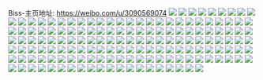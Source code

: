Biss-主页地址: https://weibo.com/u/3090569074 
![](https://wx4.sinaimg.cn/mw2000/b8365772ly1h9eyv1gu6gj22c03407wi.jpg) 
![](https://wx4.sinaimg.cn/mw2000/b8365772ly1h9eyv2lbtnj22c0340e82.jpg) 
![](https://wx4.sinaimg.cn/mw2000/b8365772ly1h99qkh406wj222o340x6q.jpg) 
![](https://wx4.sinaimg.cn/mw2000/b8365772ly1h934lhj63rj22c0340npf.jpg) 
![](https://wx4.sinaimg.cn/mw2000/b8365772ly1h934lebj7lj22c0340hdv.jpg) 
![](https://wx4.sinaimg.cn/mw2000/b8365772ly1h934lfs1qaj22c0340hdu.jpg) 
![](https://wx4.sinaimg.cn/mw2000/b8365772ly1h934lj2t90j22c0340qv6.jpg) 
![](https://wx4.sinaimg.cn/mw2000/b8365772ly1h8wn758byfj20u0140dm0.jpg) 
![](https://wx4.sinaimg.cn/mw2000/b8365772ly1h8vhbv30kwj22c03407wj.jpg) 
![](https://wx4.sinaimg.cn/mw2000/b8365772ly1h8vhbwhv4cj22c0340kjn.jpg) 
![](https://wx4.sinaimg.cn/mw2000/b8365772ly1h8s9kqd8yxj213n0u0qcx.jpg) 
![](https://wx4.sinaimg.cn/mw2000/b8365772ly1h8s9krt4msj21400u011o.jpg) 
![](https://wx4.sinaimg.cn/mw2000/b8365772ly1h8s9ktc40nj21400u0n6s.jpg) 
![](https://wx4.sinaimg.cn/mw2000/b8365772ly1h8s9kv0unsj20u0140dnz.jpg) 
![](https://wx4.sinaimg.cn/mw2000/b8365772ly1h8s9kwzlt6j20u00xxtep.jpg) 
![](https://wx4.sinaimg.cn/mw2000/b8365772ly1h8s9kw6egrj20u0140477.jpg) 
![](https://wx4.sinaimg.cn/mw2000/b8365772ly1h8s9kxuriqj20u0140aj5.jpg) 
![](https://wx4.sinaimg.cn/mw2000/b8365772ly1h8s9ko461jj20u0140dm4.jpg) 
![](https://wx4.sinaimg.cn/mw2000/b8365772ly1h8s9kym64bj20u0140tfb.jpg) 
![](https://wx4.sinaimg.cn/mw2000/b8365772ly1h8r4q9bfjaj20u0140jun.jpg) 
![](https://wx4.sinaimg.cn/mw2000/b8365772ly1h8r4q2vftxj20u0140gqc.jpg) 
![](https://wx4.sinaimg.cn/mw2000/b8365772ly1h8r4q39nlcj20u0140tb6.jpg) 
![](https://wx4.sinaimg.cn/mw2000/b8365772ly1h8o26c2f00j22c0340npe.jpg) 
![](https://wx4.sinaimg.cn/mw2000/b8365772ly1h8o26ap7doj22c03404qr.jpg) 
![](https://wx4.sinaimg.cn/mw2000/b8365772ly1h8ne1y6ehtj22c03401ky.jpg) 
![](https://wx4.sinaimg.cn/mw2000/b8365772ly1h8ne1zqigcj22c03401kz.jpg) 
![](https://wx4.sinaimg.cn/mw2000/b8365772ly1h8ne20osjlj22c0340kjm.jpg) 
![](https://wx4.sinaimg.cn/mw2000/b8365772ly1h8ne221qinj22c03407wj.jpg) 
![](https://wx4.sinaimg.cn/mw2000/b8365772ly1h8ne23ah2sj22c03407wj.jpg) 
![](https://wx4.sinaimg.cn/mw2000/b8365772ly1h8ne23xlcgj22bz2z0e81.jpg) 
![](https://wx4.sinaimg.cn/mw2000/b8365772ly1h8ne24g92kj22c0340npd.jpg) 
![](https://wx4.sinaimg.cn/mw2000/b8365772ly1h8ne1xa647j22c0340b2b.jpg) 
![](https://wx4.sinaimg.cn/mw2000/b8365772ly1h8ne25x162j22c0340b2b.jpg) 
![](https://wx4.sinaimg.cn/mw2000/b8365772ly1h8ne27gy9kj22c0340u0z.jpg) 
![](https://wx4.sinaimg.cn/mw2000/b8365772ly1h8ne28f65jj22c03404qq.jpg) 
![](https://wx4.sinaimg.cn/mw2000/b8365772ly1h8k4phwxrdj20u0140n9s.jpg) 
![](https://wx4.sinaimg.cn/mw2000/b8365772ly1h8k4ph8u0rj20u0140ds1.jpg) 
![](https://wx4.sinaimg.cn/mw2000/b8365772ly1h8bgg3vichj22c03404qq.jpg) 
![](https://wx4.sinaimg.cn/mw2000/b8365772ly1h8bgg381n6j22c0340hdu.jpg) 
![](https://wx4.sinaimg.cn/mw2000/b8365772ly1h8bgg4rn7kj22c0340hdu.jpg) 
![](https://wx4.sinaimg.cn/mw2000/b8365772ly1h8bgg5qz7sj22472tkb2a.jpg) 
![](https://wx4.sinaimg.cn/mw2000/b8365772ly1h7un46xldlj21401e44e2.jpg) 
![](https://wx4.sinaimg.cn/mw2000/b8365772ly1h7nl24hafoj22c02c0hdv.jpg) 
![](https://wx4.sinaimg.cn/mw2000/b8365772ly1h7nl28lvw7j225c2v47wl.jpg) 
![](https://wx4.sinaimg.cn/mw2000/b8365772ly1h7nl2cqxljj22c02c0qv8.jpg) 
![](https://wx4.sinaimg.cn/mw2000/b8365772ly1h7nl2mq6r3j22c0340x6t.jpg) 
![](https://wx4.sinaimg.cn/mw2000/b8365772ly1h7nl2nkzh9j22c03401cy.jpg) 
![](https://wx4.sinaimg.cn/mw2000/b8365772ly1h7nl2ggx6fj227d2xthdv.jpg) 
![](https://wx4.sinaimg.cn/mw2000/b8365772ly1h7nl2ppxcrj22c0340hdx.jpg) 
![](https://wx4.sinaimg.cn/mw2000/b8365772ly1h7nl2rxfw2j22c02c0kjn.jpg) 
![](https://wx4.sinaimg.cn/mw2000/b8365772ly1h7nl20tvcdj22c02c01l0.jpg) 
![](https://wx4.sinaimg.cn/mw2000/b8365772ly1h7mjvcvzv3j20yv1ahtlq.jpg) 
![](https://wx4.sinaimg.cn/mw2000/b8365772ly1h7mjve7s7ej21u42g5b29.jpg) 
![](https://wx4.sinaimg.cn/mw2000/b8365772ly1h7mjvhahbnj22c03407wi.jpg) 
![](https://wx4.sinaimg.cn/mw2000/b8365772ly1h7mjvkri0lj22c0340qv5.jpg) 
![](https://wx4.sinaimg.cn/mw2000/b8365772ly1h72t1nol7bj20u0140akx.jpg) 
![](https://wx4.sinaimg.cn/mw2000/b8365772ly1h72t1o1cm5j20u0140n9b.jpg) 
![](https://wx4.sinaimg.cn/mw2000/b8365772ly1h6y1rg4ijej22c0340qv7.jpg) 
![](https://wx4.sinaimg.cn/mw2000/b8365772ly1h6y1rf08tgj22c023hhdt.jpg) 
![](https://wx4.sinaimg.cn/mw2000/b8365772ly1h6y1rec233j22by2s3x6q.jpg) 
![](https://wx4.sinaimg.cn/mw2000/b8365772ly1h6y1rdccemj23402c0e83.jpg) 
![](https://wx4.sinaimg.cn/mw2000/b8365772ly1h6frn32ntyj22c0340b2a.jpg) 
![](https://wx4.sinaimg.cn/mw2000/b8365772ly1h6frn49svwj22c0340e82.jpg) 
![](https://wx4.sinaimg.cn/mw2000/b8365772ly1h6frn8ojecj22c03401ky.jpg) 
![](https://wx4.sinaimg.cn/mw2000/b8365772ly1h6frn23dzmj22c0340hdt.jpg) 
![](https://wx4.sinaimg.cn/mw2000/b8365772ly1h6frn6agw5j22c03404qq.jpg) 
![](https://wx4.sinaimg.cn/mw2000/b8365772ly1h6frn7bjeqj22c0340e81.jpg) 
![](https://wx4.sinaimg.cn/mw2000/b8365772ly1h6b3744c3fj22c0340hdu.jpg) 
![](https://wx4.sinaimg.cn/mw2000/b8365772ly1h6b37emdvpj22c0340qv6.jpg) 
![](https://wx4.sinaimg.cn/mw2000/b8365772ly1h5jec5wsvgj20wi0csq59.jpg) 
![](https://wx4.sinaimg.cn/mw2000/b8365772ly1h3wiu8t0dfj232o1q8e81.jpg) 
![](https://wx4.sinaimg.cn/mw2000/b8365772ly1h3wiuafxbaj22c033vu0x.jpg) 
![](https://wx4.sinaimg.cn/mw2000/b8365772ly1h3wiu7h30kj232o1q8e81.jpg) 
![](https://wx4.sinaimg.cn/mw2000/b8365772ly1h3wiubx17aj22c03404qp.jpg) 
![](https://wx4.sinaimg.cn/mw2000/b8365772ly1h3wiu0kfnwj232o21sx6p.jpg) 
![](https://wx4.sinaimg.cn/mw2000/b8365772ly1h3wiuf89y3j232o21snpd.jpg) 
![](https://wx4.sinaimg.cn/mw2000/b8365772ly1h3wiu66wtcj22c02gkwvq.jpg) 
![](https://wx4.sinaimg.cn/mw2000/b8365772ly1h3wiw6vwsoj20wi1bttd0.jpg) 
![](https://wx4.sinaimg.cn/mw2000/b8365772ly1h3wiub39y4j22jz3407mr.jpg) 
![](https://wx4.sinaimg.cn/mw2000/b8365772ly1h3wiw7g22vj20wi1l5tji.jpg) 
![](https://wx4.sinaimg.cn/mw2000/b8365772ly1h3wiu5lny6j22dc35su0y.jpg) 
![](https://wx4.sinaimg.cn/mw2000/b8365772ly1h3wiud5mlgj22bz2bzqv5.jpg) 
![](https://wx4.sinaimg.cn/mw2000/b8365772ly1h2fc5p99f1j20u00u042n.jpg) 
![](https://wx4.sinaimg.cn/mw2000/b8365772ly1h1vkypnap9j21mi1ih7rf.jpg) 
![](https://wx4.sinaimg.cn/mw2000/b8365772ly1h1vkyv9uobj22c0340npd.jpg) 
![](https://wx4.sinaimg.cn/mw2000/b8365772ly1h1vkyu2nmxj22c0340npe.jpg) 
![](https://wx4.sinaimg.cn/mw2000/b8365772ly1h1vkyqjfh5j20zg13j12b.jpg) 
![](https://wx4.sinaimg.cn/mw2000/b8365772ly1h1vkz38tlfj22bz2bz1ky.jpg) 
![](https://wx4.sinaimg.cn/mw2000/b8365772ly1h1vkyojswnj22c02w8e84.jpg) 
![](https://wx4.sinaimg.cn/mw2000/b8365772ly1h1vkyxxc4fj22c03407wi.jpg) 
![](https://wx4.sinaimg.cn/mw2000/b8365772ly1h0mftzg57aj213u0tuqdi.jpg) 
![](https://wx4.sinaimg.cn/mw2000/b8365772ly1h0foioczmmj212p1i2h61.jpg) 
![](https://wx4.sinaimg.cn/mw2000/b8365772ly1h0foipr8v8j21gm1ezk6z.jpg) 
![](https://wx4.sinaimg.cn/mw2000/b8365772ly1h04liep4hgj20ri1td448.jpg) 
![](https://wx4.sinaimg.cn/mw2000/b8365772ly1h04liecw7hj20q71lsn27.jpg) 
![](https://wx4.sinaimg.cn/mw2000/b8365772ly1h04lif3oj9j20r41r3wje.jpg) 
![](https://wx4.sinaimg.cn/mw2000/b8365772ly1h04liff8r8j20rg1q1gqj.jpg) 
![](https://wx4.sinaimg.cn/mw2000/b8365772ly1h02u2cj16jj21tm2dre81.jpg) 
![](https://wx4.sinaimg.cn/mw2000/b8365772ly1h02u2ak3fpj224j2r8npd.jpg) 
![](https://wx4.sinaimg.cn/mw2000/b8365772ly1h02u2e713fj21xb2m8b29.jpg) 
![](https://wx4.sinaimg.cn/mw2000/b8365772ly1h02u2h4rywj21n01j57wh.jpg) 
![](https://wx4.sinaimg.cn/mw2000/b8365772ly1h01ewcotugj234032s4qr.jpg) 
![](https://wx4.sinaimg.cn/mw2000/b8365772ly1h01ewfh2zpj22c0340e83.jpg) 
![](https://wx4.sinaimg.cn/mw2000/b8365772ly1h01ewgs23hj2340340qv7.jpg) 
![](https://wx4.sinaimg.cn/mw2000/b8365772ly1h01ewierb5j22bz340u10.jpg) 
![](https://wx4.sinaimg.cn/mw2000/b8365772ly1gzsc5j0ib0j23402c0b2b.jpg) 
![](https://wx4.sinaimg.cn/mw2000/b8365772ly1gzsc5h7ogyj23402c0e83.jpg) 
![](https://wx4.sinaimg.cn/mw2000/b8365772ly1gzsc5jf2hjj20zk1bedri.jpg) 
![](https://wx4.sinaimg.cn/mw2000/b8365772ly1gzsc5mkdglj22c0340kjn.jpg) 
![](https://wx4.sinaimg.cn/mw2000/b8365772ly1gzsc5n0djtj20zk1bfaer.jpg) 
![](https://wx4.sinaimg.cn/mw2000/b8365772ly1gzsc5lay0aj23402c0b2b.jpg) 
![](https://wx4.sinaimg.cn/mw2000/b8365772ly1gzsc5obojxj229l29lx6q.jpg) 
![](https://wx4.sinaimg.cn/mw2000/b8365772ly1gzsc5pv2uwj22582uze83.jpg) 
![](https://wx4.sinaimg.cn/mw2000/b8365772ly1gzsc5qu4lmj22c02d27wi.jpg) 
![](https://wx4.sinaimg.cn/mw2000/b8365772ly1gzsc5spxjgj22c0340b2b.jpg) 
![](https://wx4.sinaimg.cn/mw2000/b8365772ly1gzsc5tt9evj227h2njhdv.jpg) 
![](https://wx4.sinaimg.cn/mw2000/b8365772ly1gzsc5vghzvj22c02c0u0x.jpg) 
![](https://wx4.sinaimg.cn/mw2000/b8365772ly1gzsc5wteu7j22c02bzu0y.jpg) 
![](https://wx4.sinaimg.cn/mw2000/b8365772ly1gzsc5xs60zj22bm2bme82.jpg) 
![](https://wx4.sinaimg.cn/mw2000/b8365772ly1gzsc61dzwwj22802yox6r.jpg) 
![](https://wx4.sinaimg.cn/mw2000/b8365772ly1gzsc5fe8nrj22c0340e82.jpg) 
![](https://wx4.sinaimg.cn/mw2000/b8365772ly1gzsc61tw2dj20u0140agx.jpg) 
![](https://wx4.sinaimg.cn/mw2000/b8365772ly1gzsc6227nfj20zg0zgtay.jpg) 
![](https://wx4.sinaimg.cn/mw2000/b8365772ly1gyfrj9gx7cj22c0340x6q.jpg) 
![](https://wx4.sinaimg.cn/mw2000/b8365772ly1gyfrjcsodoj22c0340kjn.jpg) 
![](https://wx4.sinaimg.cn/mw2000/b8365772ly1gyfrjfax3jj22c0340e84.jpg) 
![](https://wx4.sinaimg.cn/mw2000/b8365772ly1gyfrjhuz3vj22c0340b2c.jpg) 
![](https://wx4.sinaimg.cn/mw2000/b8365772ly1gxssp5to94j23402c04qp.jpg) 
![](https://wx4.sinaimg.cn/mw2000/b8365772ly1gxssp71yuqj22c03401kx.jpg) 
![](https://wx4.sinaimg.cn/mw2000/b8365772ly1gxssp8cz36j22c03407wh.jpg) 
![](https://wx4.sinaimg.cn/mw2000/b8365772ly1gxssp4axt6j22c03407wh.jpg) 
![](https://wx4.sinaimg.cn/mw2000/b8365772ly1gxg08a0cv0j22c0340qv5.jpg) 
![](https://wx4.sinaimg.cn/mw2000/b8365772ly1gxg087nusmj228z2ze7wh.jpg) 
![](https://wx4.sinaimg.cn/mw2000/b8365772ly1gxg08ga5nwj23402c0kjm.jpg) 
![](https://wx4.sinaimg.cn/mw2000/b8365772ly1gxg08j20gij21ls1j0e81.jpg) 
![](https://wx4.sinaimg.cn/mw2000/b8365772ly1gxg08mqx8bj227b1lewx8.jpg) 
![](https://wx4.sinaimg.cn/mw2000/b8365772ly1gxg08l88y7j21o01ive81.jpg) 
![](https://wx4.sinaimg.cn/mw2000/b8365772ly1gwzpqglo9rj21400u0jzf.jpg) 
![](https://wx4.sinaimg.cn/mw2000/b8365772ly1gwzpqh9ldgj21400u010x.jpg) 
![](https://wx4.sinaimg.cn/mw2000/b8365772ly1gwu4h4i1ssj22c0340e82.jpg) 
![](https://wx4.sinaimg.cn/mw2000/b8365772ly1gwu4h6hmr0j22c0340npd.jpg) 
![](https://wx4.sinaimg.cn/mw2000/b8365772ly1gwu4h12vz3j22c0340e82.jpg) 
![](https://wx4.sinaimg.cn/mw2000/b8365772ly1gwu4h9151dj22c03407wi.jpg) 
![](https://wx4.sinaimg.cn/mw2000/b8365772ly1gwijhzbs7rj23gg56ox70.jpg) 
![](https://wx4.sinaimg.cn/mw2000/b8365772ly1gwiji3fcg5j25q037ve89.jpg) 
![](https://wx4.sinaimg.cn/mw2000/b8365772ly1gwiji793f1j256o3gg4qx.jpg) 
![](https://wx4.sinaimg.cn/mw2000/b8365772ly1gwijihn9ulj256o3gg1l6.jpg) 
![](https://wx4.sinaimg.cn/mw2000/b8365772ly1gwijidt98cj23gg56o1l3.jpg) 
![](https://wx4.sinaimg.cn/mw2000/b8365772ly1gwijj9dye4j256o3ggx6y.jpg) 
![](https://wx4.sinaimg.cn/mw2000/b8365772ly1gwijiwkpynj256o2x0e88.jpg) 
![](https://wx4.sinaimg.cn/mw2000/b8365772ly1gwijisw92qj256o3ggkjv.jpg) 
![](https://wx4.sinaimg.cn/mw2000/b8365772ly1gwijinrhdvj23gg56oe8c.jpg) 
![](https://wx4.sinaimg.cn/mw2000/b8365772ly1gw6djcqc0gj23402c0e83.jpg) 
![](https://wx4.sinaimg.cn/mw2000/b8365772ly1gw6djfwljnj22c03401kz.jpg) 
